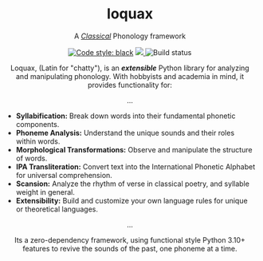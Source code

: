 <h1 align="center">loquax</h1>
<p align="center">
</p>
<p align="center">A <i><a href="https://en.wikipedia.org/wiki/Classical_antiquity" target="_blank">Classical</a></i> Phonology framework</p>
<p align="center">
  <a href="https://github.com/psf/black"><img alt="Code style: black" src="https://img.shields.io/badge/code%20style-black-000000.svg"></a>
  <a href="https://codecov.io/gh/mattlianje/loquax" >
    <img src="https://codecov.io/gh/mattlianje/loquax/branch/main/graph/badge.svg?token=EBMEFP40QL"/>
  </a>
  <img src="https://github.com/mattlianje/loquax/actions/workflows/main.yml/badge.svg" alt="Build status"> 
</p>

<p align="center">
Loquax, (Latin for "chatty"), is an <b><i>extensible</i></b> Python library for analyzing and manipulating phonology. With hobbyists and academia in mind, it provides functionality for:
</p>
<p align="center">
... 
</p>

- **Syllabification:** Break down words into their fundamental phonetic components.
- **Phoneme Analysis:** Understand the unique sounds and their roles within words.
- **Morphological Transformations:** Observe and manipulate the structure of words.
- **IPA Transliteration:** Convert text into the International Phonetic Alphabet for universal comprehension.
- **Scansion:** Analyze the rhythm of verse in classical poetry, and syllable weight in general.
- **Extensibility:** Build and customize your own language rules for unique or theoretical languages.

<p align="center">
... 
</p>
<p align="center">
Its a zero-dependency framework, using functional style Python 3.10+ features to revive the sounds of the past, one phoneme at a time.
</p>

